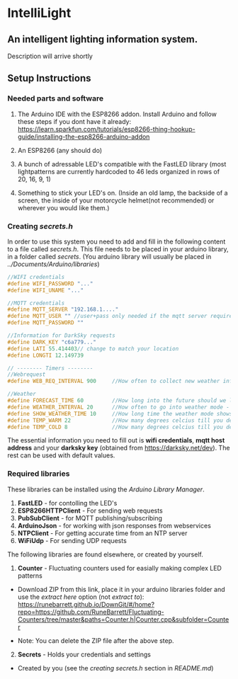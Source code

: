 IntelliLight
======
An intelligent lighting information system.
------
Description will arrive shortly

Setup Instructions
------
### Needed parts and software
1. The Arduino IDE with the ESP8266 addon. Install Arduino and follow these steps if you dont have it already: https://learn.sparkfun.com/tutorials/esp8266-thing-hookup-guide/installing-the-esp8266-arduino-addon

2. An ESP8266 (any should do)
3. A bunch of adressable LED's compatible with the FastLED library (most lightpatterns are currently hardcoded to 46 leds organized in rows of 20, 16, 9, 1)
4. Something to stick your LED's on. (Inside an old lamp, the backside of a screen, the inside of your motorcycle helmet(not recommended) or wherever you would like them.)

### Creating *secrets.h*
In order to use this system you need to add and fill in the following content to a file called *secrets.h*.
This file needs to be placed in your arduino library, in a folder called *secrets*. (You arduino library will usually be placed in *../Documents/Arduino/libraries*)
```c
//WIFI credentials
#define WIFI_PASSWORD "..."
#define WIFI_UNAME "..."

//MQTT credentials
#define MQTT_SERVER "192.168.1...."
#define MQTT_USER "" //user+pass only needed if the mqtt server requires it.
#define MQTT_PASSWORD ""

//Information for DarkSky requests
#define DARK_KEY "c6a779..."
#define LATI 55.414403// change to match your location
#define LONGTI 12.149739

// -------- Timers --------
//Webrequest
#define WEB_REQ_INTERVAL 900     //How often to collect new weather information (max 1000 free a day) - Defined in seconds (900 -> 15 minutes)

//Weather
#define FORECAST_TIME 60         //How long into the future should we look - Defined in minutes.
#define WEATHER_INTERVAL 20      //How often to go into weather mode - Defined in seconds
#define SHOW_WEATHER_TIME 10     //How long time the weather mode shows - Defined in seconds
#define TEMP_WARM 22             //How many degrees celcius till you definite dont need a jacket to go outside
#define TEMP_COLD 8              //How many degrees celcius till you definite do need a jacket to go outside
```
The essential information you need to fill out is **wifi credentials**, **mqtt host address** and your **darksky key** (obtained from https://darksky.net/dev). The rest can be used with default values.
### Required libraries
These libraries can be installed using the *Arduino Library Manager*.
1. **FastLED** - for contolling the LED's
2. **ESP8266HTTPClient** - For sending web requests
3. **PubSubClient** - for MQTT publishing/subscribing
4. **ArduinoJson** - for working with json responses from webservices
5. **NTPClient** - For getting accurate time from an NTP server
6. **WiFiUdp** - For sending UDP requests

The following libraries are found elsewhere, or created by yourself.

1. **Counter** - Fluctuating counters used for easially making complex LED patterns
  * Download ZIP from this link, place it in your arduino libraries folder and use the *extract here* option (not *extract to*): https://runebarrett.github.io/DownGit/#/home?repo=https://github.com/RuneBarrett/Fluctuating-Counters/tree/master&paths=Counter.h|Counter.cpp&subfolder=Counter
- Note: You can delete the ZIP file after the above step.

2. **Secrets** - Holds your credentials and settings
  * Created by you (see the *creating secrets.h* section in *README.md*)
